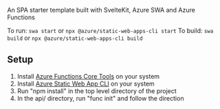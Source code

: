 An SPA starter template built with SvelteKit, Azure SWA and Azure Functions

To run: `swa start` or `npx @azure/static-web-apps-cli start`
To build: `swa build` or `npx @azure/static-web-apps-cli build`

## Setup
1. Install [Azure Functions Core Tools](https://learn.microsoft.com/en-us/azure/azure-functions/functions-run-local?tabs=v4%2Cmacos%2Ccsharp%2Cportal%2Cbash) on your system
2. Install [Azure Static Web App CLI](https://azure.github.io/static-web-apps-cli/docs/use/install/) on your system
3. Run "npm install" in the top level directory of the project
4. In the api/ directory, run "func init" and follow the direction
